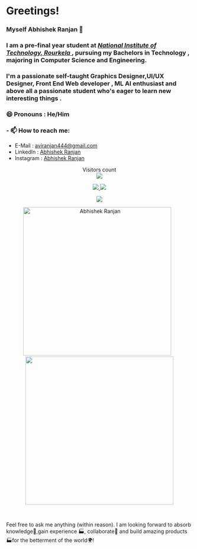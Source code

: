 #  Greetings!
###  Myself Abhishek Ranjan 👋

### I am a pre-final year student at [ *National Institute of Technology, Rourkela* ](https://www.nitrkl.ac.in/) , pursuing my Bachelors in Technology , majoring  in Computer Science and Engineering.
### I'm a passionate self-taught Graphics Designer,UI/UX Designer, Front End Web developer , ML AI enthusiast and above all a passionate student who's eager to learn new interesting things .
### 😄 Pronouns :  He/Him


### - 📫 How to reach me:
  - E-Mail : [aviranjan444@gmail.com](mailto:aviranjan444@gmail.com)
  - LinkedIn : [Abhishek Ranjan](https://www.linkedin.com/in/abhishek-ranjan-2002/)
  - Instagram : [Abhishek Ranjan](https://www.instagram.com/___abhis._/)
<p align="center"> 
  Visitors count<br>
  <img src="https://profile-counter.glitch.me/AbhishekRP2002/count.svg" />
 </p>
 <p align=center>
  <a href="https://github.com/AbhishekRP2002">
    <img src="https://badges.pufler.dev/visits/AbhishekRP2002/AbhishekRP2002?style=flat-square&color=black&logo=github">
  </a>
  <a href="https://github.com/AbhishekRP2002?tab=repositories">
    <img src="https://badges.pufler.dev/repos/AbhishekRP2002?style=flat-square&color=black&logo=github">
  </a>
</p>


<p align="center">
<a href="https://github.com/AbhishekRP2002"><img src="https://img.shields.io/github/followers/AbhishekRP2002?style=social"></a>
</p>
<p align='center'><img width="400px" src="https://github-readme-streak-stats.herokuapp.com/?user=AbhishekRP2002&theme=radical" alt="Abhishek Ranjan" />&nbsp; &nbsp;<img width="400px" src="https://github-readme-stats.vercel.app/api?username=AbhishekRP2002&count_private=true&theme=radical"/></p>
<br>

 Feel free to ask me anything (within reason). I am looking forward to absorb knowledge🧠,gain experience 🏭, collaborate🤝 and build amazing products 🏭for the betterment of the world🌍!
